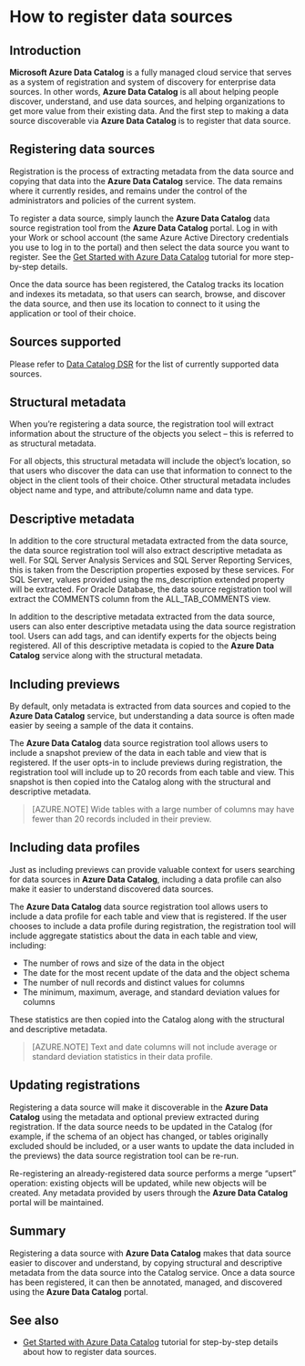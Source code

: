 <properties
   pageTitle="How to register data sources | Microsoft Azure"
   description="How-to article highlighting how to register data sources with Azure Data Catalog, including the metadata fields extracted during registration."
   services="data-catalog"
   documentationCenter=""
   authors="steelanddata"
   manager="NA"
   editor=""
   tags=""/>
<tags
   ms.service="data-catalog"
   ms.devlang="NA"
   ms.topic="article"
   ms.tgt_pltfrm="NA"
   ms.workload="data-catalog"
   ms.date="03/31/2016"
   ms.author="maroche"/>


# How to register data sources

## Introduction
**Microsoft Azure Data Catalog** is a fully managed cloud service that serves as a system of registration and system of discovery for enterprise data sources. In other words, **Azure Data Catalog** is all about helping people discover, understand, and use data sources, and helping organizations to get more value from their existing data. And the first step to making a data source discoverable via **Azure Data Catalog** is to register that data source.
## Registering data sources
Registration is the process of extracting metadata from the data source and copying that data into the **Azure Data Catalog** service. The data remains where it currently resides, and remains under the control of the administrators and policies of the current system.

To register a data source, simply launch the **Azure Data Catalog** data source registration tool from the **Azure Data Catalog** portal. Log in with your Work or school account (the same Azure Active Directory credentials you use to log in to the portal) and then select the data source you want to register.
See the [Get Started with Azure Data Catalog](data-catalog-get-started.md) tutorial for more step-by-step details.

Once the data source has been registered, the Catalog tracks its location and indexes its metadata, so that users can search, browse, and discover the data source, and then use its location to connect to it using the application or tool of their choice.

## Sources supported
Please refer to [Data Catalog DSR](data-catalog-dsr.md) for the list of currently supported data sources.
<br/>


## Structural metadata
When you’re registering a data source, the registration tool will extract information about the structure of the objects you select – this is referred to as structural metadata.

For all objects, this structural metadata will include the object’s location, so that users who discover the data can use that information to connect to the object in the client tools of their choice. Other structural metadata includes object name and type, and attribute/column name and data type.

## Descriptive metadata
In addition to the core structural metadata extracted from the data source, the data source registration tool will also extract descriptive metadata as well. For SQL Server Analysis Services and SQL Server Reporting Services, this is taken from the Description properties exposed by these services. For SQL Server, values provided using the ms_description extended property will be extracted. For Oracle Database, the data source registration tool will extract the COMMENTS column from the ALL_TAB_COMMENTS view.

In addition to the descriptive metadata extracted from the data source, users can also enter descriptive metadata using the data source registration tool. Users can add tags, and can identify experts for the objects being registered. All of this descriptive metadata is copied to the **Azure Data Catalog** service along with the structural metadata.

## Including previews

By default, only metadata is extracted from data sources and copied to the **Azure Data Catalog** service, but understanding a data source is often made easier by seeing a sample of the data it contains.

The **Azure Data Catalog** data source registration tool allows users to include a snapshot preview of the data in each table and view that is registered. If the user opts-in to include previews during registration, the registration tool will include up to 20 records from each table and view. This snapshot is then copied into the Catalog along with the structural and descriptive metadata.


> [AZURE.NOTE]  Wide tables with a large number of columns may have fewer than 20 records included in their preview.


## Including data profiles

Just as including previews can provide valuable context for users searching for data sources in **Azure Data Catalog**, including a data profile can also make it easier to understand discovered data sources.

The **Azure Data Catalog** data source registration tool allows users to include a data profile for each table and view that is registered. If the user chooses to include a data profile during registration, the registration tool will include aggregate statistics about the data in each table and view, including:

* The number of rows and size of the data in the object
* The date for the most recent update of the data and the object schema
* The number of null records and distinct values for columns
* The minimum, maximum, average, and standard deviation values for columns

These statistics are then copied into the Catalog along with the structural and descriptive metadata.

> [AZURE.NOTE]  Text and date columns will not include average or standard deviation statistics in their data profile.

## Updating registrations

Registering a data source will make it discoverable in the **Azure Data Catalog** using the metadata and optional preview extracted during registration. If the data source needs to be updated in the Catalog (for example, if the schema of an object has changed, or tables originally excluded should be included, or a user wants to update the data included in the previews) the data source registration tool can be re-run.

Re-registering an already-registered data source performs a merge “upsert” operation: existing objects will be updated, while new objects will be created. Any metadata provided by users through the **Azure Data Catalog** portal will be maintained.

## Summary
Registering a data source with **Azure Data Catalog** makes that data source easier to discover and understand, by copying structural and descriptive metadata from the data source into the Catalog service. Once a data source has been registered, it can then be annotated, managed, and discovered using the **Azure Data Catalog** portal.

## See also
- [Get Started with Azure Data Catalog](data-catalog-get-started.md) tutorial for step-by-step details about how to register data sources.
